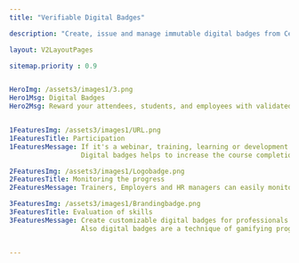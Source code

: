 ```yaml
---
title: "Verifiable Digital Badges"

description: "Create, issue and manage immutable digital badges from CertifyMe"

layout: V2LayoutPages

sitemap.priority : 0.9


HeroImg: /assets3/images1/3.png
Hero1Msg: Digital Badges
Hero2Msg: Reward your attendees, students, and employees with validated badges for participation, skill evaluation, tracking progress, or recognition.


1FeaturesImg: /assets3/images1/URL.png
1FeaturesTitle: Participation
1FeaturesMessage: If it's a webinar, training, learning or development session, give attendees a digital badge as a thank you for attending. 
                  Digital badges helps to increase the course completion rate

2FeaturesImg: /assets3/images1/Logobadge.png
2FeaturesTitle: Monitoring the progress
2FeaturesMessage: Trainers, Employers and HR managers can easily monitor or track the accomplishments and professional growth of their employees.

3FeaturesImg: /assets3/images1/Brandingbadge.png
3FeaturesTitle: Evaluation of skills
3FeaturesMessage: Create customizable digital badges for professionals or students depending on their skills or competencies in accordance with set standards.
                  Also digital badges are a technique of gamifying programs through incremental awards.


---
```


